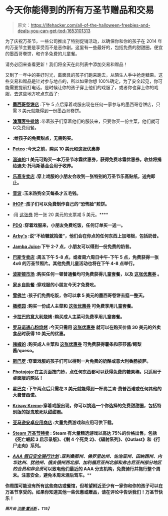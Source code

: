 # 今天你能得到的所有万圣节赠品和交易

> 原文：<https://lifehacker.com/all-of-the-halloween-freebies-and-deals-you-can-get-tod-1653101313>

为了庆祝万圣节，一些公司推出了特别促销活动，以确保你和你的孩子在 2014 年的万圣节主要是享受而不是恶作剧。这里有一些最好的，包括免费的甜甜圈，便宜的墨西哥卷饼，和许多免费的儿童餐。



请务必回来查看更新！我们将全天在此列表中添加交易和赠品！

又到了一年中的美好时光，戴面具的孩子们跑来跑去，从陌生人手中抢走糖果。这些交易和赠品是针对参与地点的，所以如果你想 100%确定，为了安全起见，你可能需要提前打电话。是时候让你的孩子穿上他们的戏服了，或者你也穿上你的戏服，去这些地方吃点东西了:

*   [**墨西哥卷饼店**](http://chipotle.com/en-US/default.aspx?type=default) :下午 5 点后穿着戏服出现在任何一家参与的墨西哥卷饼店，只需 3 美元就能得到一份墨西哥卷饼。

*   [**澳拜客牛排馆**](https://www.facebook.com/outback) :带着孩子们穿着他们的服装来，只要你买一份主菜，他们就可以免费用餐。
*   [](https://www.facebook.com/Buildabear/photos/pcb.10153122166825166/10153122155050166/?type=1&theater)**:给孩子的免费甜点，无需购买。**
*   **[**Petco**](http://unleashedby.petco.com/halloween) :今天之前，购买 10 美元和这张优惠券**
*   **[**温迪的**](https://www1.wendys.com/givingback/):1 美元可购买一本万圣节冰霜优惠券，获得免费冰霜优惠券。收益将捐给迪夫·托马斯基金会用于收养。**
*   **[**乐高专卖店**](http://stores.lego.com/en-us/) :穿上戏服的小朋友会收到一张特别的万圣节乐高贴纸，送完即止。**
*   **[**音波**](http://www.sonicdrivein.com/) :玉米热狗全天每条才五毛钱。**
*   **[**IHOP**](http://www.ihop.com/) :孩子们可以免费制作自己的“恐怖脸”煎饼。**
*   **[](http://www.retailmenot.com/view/dennys.com#print.6312294)**:用 [这张券](http://www.retailmenot.com/view/dennys.com#print.6312294) 把一张 20 美元的支票减 5 美元。****
*   ****[**PDQ**](https://www.facebook.com/eatpdq/photos/a.226074077518025.51108.189706034488163/606122682846494/?type=1&theater) :穿着戏服来，小朋友免费吃饭，任何订单买一送一。****
*   ****[**Arby's**](https://www.facebook.com/arbys) :说“不给糖就捣蛋”，他们会在你点的任何东西上加培根，包括奶昔。****
*   ****[**Jamba Juice**](http://www.jambajuice.com/campaigns/halloween-kids-day):下午 2-7 点，小朋友可以得到一份免费的奶昔。****
*   ****[**巴斯专卖店**](http://www.basspro.com/webapp/wcs/stores/servlet/CFPageC?storeId=10151&catalogId=10051&pageID=4906) :周五下午 5-8 点，或者周六周日中午-下午 5 点，免费获得一张 4x6 的万圣节照片。其他免费儿童活动也将在下午 4-8 点举行。****
*   ****[**波斯顿市场**](http://bostonmarket.com/home?page=specialCoupons&promoCode=35891) :购买任何一顿普通餐均可免费获得儿童套餐，以及 [这张优惠券](http://bostonmarket.com/home?page=specialCoupons&promoCode=35891) 。****
*   ****[**家乡自助餐**](https://www.facebook.com/HomeTownBuffet) :穿戏服的小朋友今天才免费吃。****
*   ****[**雪佛兰**](http://chevys.com/) :孩子们免费吃饭，你可以拿 5 美元的墨西哥卷饼去逛一整天。****
*   ****[**橄榄园**](http://www.olivegarden.com/coupons/coupon-personalization/free-kids-meal-with-entree) :购买一份成人主菜和 [这张优惠券](http://www.olivegarden.com/coupons/coupon-personalization/free-kids-meal-with-entree) 可免费享用儿童套餐。****
*   ****[**卡拉巴的意大利烧烤**](http://www.carrabbas.com/content/kidshalloween) :购买成人主菜可免费享用儿童套餐。****
*   ****[**罗马诺通心粉烧烤**](http://www.couponsherpa.com/printable-coupons/coupon/1509205/) :今天只需用 [这张优惠券](http://www.couponsherpa.com/printable-coupons/coupon/1509205/) 就可以在购买价值 30 美元的外卖食品时获得 10 美元的优惠。****
*   ****[**辣椒的**](http://pages.email.chilis.com/20141030) :购买成人主菜和 [这张优惠券](http://pages.email.chilis.com/20141030) 可免费获得薯条和莎莎酱/鳄梨酱/queso。****
*   ****[**斯巴罗**](http://www.sbarro.com/pdfs/10-10-14_Halloween_Special_Fliers.pdf) :穿着戏服的孩子们可以得到一片免费的奶酪或意大利香肠披萨。****
*   ****[**Photojojo**](http://photojojo.com/store/):在主页面按门铃，点任何东西都可以获得免费的糖果棒。只适用于桌面版的网站！****
*   ****[**星巴克**](https://www.facebook.com/Starbucks) :下午两点后只需花 3 美元就能得到一杯弗兰肯·费普西诺或任何其他的大费普西诺。****
*   ****[**Krispy Kreme**](https://www.facebook.com/events/594624907326642/):穿着戏服出现，你可以挑选一个你选择的免费甜甜圈，包括特别版的捉鬼敢死队甜甜圈。****
*   ****[**亚马逊安卓应用商店**](http://www.amazon.com/s/ref=amb_link_426274102_2?asc_campaign=InlineText&asc_refurl=https://lifehacker.com/all-of-the-halloween-freebies-and-deals-you-can-get-tod-1653101313&asc_source=&hidden-keywords=B00MGTACTC|B00701L6TQ|B00BIK3FAI|B00I9NTUEC|B00GSQJJ34|B00MNUB9IC|B00M2Y6VTG|B00KD97I80|B004IAA6TI|B009IA9OLE|B009Y7YC2M|B00OOYVBQ0|B00EOGZ42U|B005POK858|B004RJMUJO|B00HDA6EH8|B00FQVWGXC|B007N6EUHI|B00H9GA38C|B00LJU7Y8Q|B006VIQLXK|B0055OO4V2|B00JCE16Q2|B004Y1WCDE|B00G5AVM3S|B006R7TXOO|B004UHL9EK|B00KZ1X43O|B00LBWSYOU|B00M5OS22C|B00FI7XBIS|B00FHB7398|B00I3WTXCS|B009MCRHH6|B00KYMAOHS|B00F8LPH90|B008K8U13K|B0067VKQLE|B0052UZIFA|B00K6NOTGM&ie=UTF8&pf_rd_i=2350149011&pf_rd_m=ATVPDKIKX0DER&pf_rd_p=1961514702&pf_rd_r=1WZ1JJVCNHYYYSH8VN21&pf_rd_s=merchandised-search-right-2&pf_rd_t=101&rh=i:mobile-apps,n:2350149011&tag=kinjalifehackerlink-20) :大量免费游戏和应用可供下载。****
*   ****[**Steam 万圣节特卖**](http://store.steampowered.com/search/?salepage=halloween2014#sort_by=_ASC&sort_order=ASC&salepage=halloween2014&page=1) : Steam 有大量精选游戏以高达 75%的价格出售，包括《死亡崛起 3 启示录版》、《剩 4 个死灵 2》、《辐射系列》、《Outlast》和《行尸走肉》系列。****
*   ****[**AAA 假日安全骑行计划**](http://newsroom.aaa.com/safety/holiday-safe-ride-program/) :亚利桑那州、佛罗里达州、佐治亚州、田纳西州、内华达州、犹他州、俄亥俄州西北部、加利福尼亚州北部和弗吉尼亚州部分地区的会员*和非会员*可以致电他们最近的 AAA 分支机构，免费骑行并拖行整个周末。注意安全，避免本周末酒后驾车。****

****你周围可能没有所有这些商店或餐馆，但希望附近至少有一家你和你的孩子可以在万圣节享受的。如果你知道其他一些优惠或赠品，请在评论中告诉我们！万圣节快乐！****

****<small>*照片由*</small> [<small>*汉娜·霍沃斯*</small>](https://www.flickr.com/photos/hanna_horwarth/266812708) <small>*。*T15】</small>****
